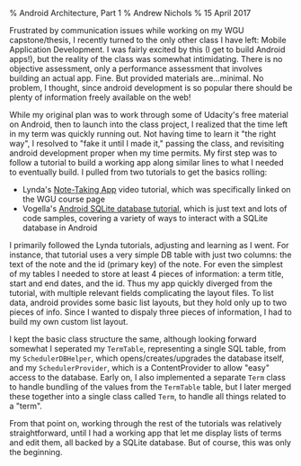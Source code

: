 % Android Architecture, Part 1
% Andrew Nichols
% 15 April 2017

Frustrated by communication issues while working on my WGU capstone/thesis, I recently turned to the only other class I have left: Mobile Application Development. I was fairly excited by this (I get to build Android apps!), but the reality of the class was somewhat intimidating. There is no objective assessment, only a performance assessment that involves building an actual app. Fine. But provided materials are...minimal. No problem, I thought, since android development is so popular there should be plenty of information freely available on the web!

While my original plan was to work through some of Udacity's free material on Android, then to launch into the class project, I realized that the time left in my term was quickly running out. Not having time to learn it "the right way", I resolved to "fake it until I made it," passing the class, and revisiting android development proper when my time permits. My first step was to follow a tutorial to build a working app along similar lines to what I needed to eventually build. I pulled from two tutorials to get the basics rolling:

* Lynda's [Note-Taking App](https://www.lynda.com/Android-tutorials/Building-Note-Taking-App-Android/377485-2.html) video tutorial, which was specifically linked on the WGU course page
* Vogella's [Android SQLite database tutorial](http://www.vogella.com/tutorials/AndroidSQLite/article.html), which is just text and lots of code samples, covering a variety of ways to interact with a SQLite database in Android

I primarily followed the Lynda tutorials, adjusting and learning as I went. For instance, that tutorial uses a very simple DB table with just two columns: the text of the note and the id (primary key) of the note. For even the simplest of my tables I needed to store at least 4 pieces of information: a term title, start and end dates, and the id. Thus my app quickly diverged from the tutorial, with multiple relevant fields complicating the layout files. To list data, android provides some basic list layouts, but they hold only up to two pieces of info. Since I wanted to dispaly three pieces of information, I had to build my own custom list layout.

I kept the basic class structure the same, although looking forward somewhat I seperated my `TermTable`, representing a single SQL table, from my `SchedulerDBHelper`, which opens/creates/upgrades the database itself, and my `SchedulerProvider`, which is a ContentProvider to allow "easy" access to the database. Early on, I also implemented a separate `Term` class to handle bundling of the values from the `TermTable` table, but I later merged these together into a single class called `Term`, to handle all things related to a "term".

From that point on, working through the rest of the tutorials was relatively straightforward, until I had a working app that let me display lists of terms and edit them, all backed by a SQLite database. But of course, this was only the beginning.
